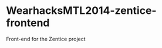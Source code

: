 WearhacksMTL2014-zentice-frontend
=================================

Front-end for the Zentice project
